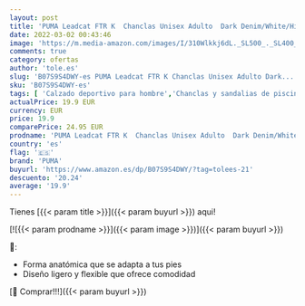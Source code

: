 ```yaml
---
layout: post
title: 'PUMA Leadcat FTR K  Chanclas Unisex Adulto  Dark Denim/White/High Risk Red  44.5 EU'
date: 2022-03-02 00:43:46
image: 'https://m.media-amazon.com/images/I/310Wlkkj6dL._SL500_._SL400_.jpg'
comments: true
category: ofertas
author: 'tole.es'
slug: 'B07S9S4DWY-es PUMA Leadcat FTR K Chanclas Unisex Adulto Dark...'
sku: 'B07S9S4DWY-es'
tags: [ 'Calzado deportivo para hombre','Chanclas y sandalias de piscina para hombre','Zapatillas y calzado deportivo para hombre','Zapatos','Zapatos para hombre','Zapatos y complementos','chanclas','puma', ]
actualPrice: 19.9 EUR
currency: EUR
price: 19.9
comparePrice: 24.95 EUR
prodname: 'PUMA Leadcat FTR K  Chanclas Unisex Adulto  Dark Denim/White/High Risk Red  44.5 EU'
country: 'es'
flag: '🇪🇸'
brand: 'PUMA'
buyurl: 'https://www.amazon.es/dp/B07S9S4DWY/?tag=tolees-21'
descuento: '20.24'
average: '19.9'
---
```


Tienes [{{< param title >}}]({{< param buyurl >}}) aqui!

[![{{< param prodname >}}]({{< param image >}})]({{< param buyurl >}})

🔎:

- Forma anatómica que se adapta a tus pies
- Diseño ligero y flexible que ofrece comodidad

[🛒 Comprar!!!]({{< param buyurl >}})
